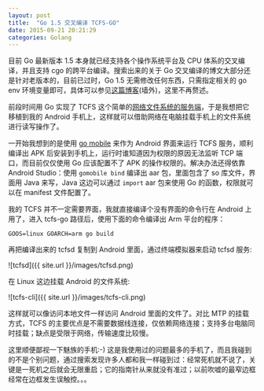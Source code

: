 ```yaml
---
layout: post
title:  "Go 1.5 交叉编译 TCFS-GO"
date: 2015-09-21 20:21:29
categories: Golang
---
```


目前 Go 最新版本 1.5 本身就已经支持各个操作系统平台及 CPU 体系的交叉编译，并且支持 cgo 的跨平台编译。搜索出来的关于 Go 交叉编译的博文大部分还是针对老版本的，目前已过时，Go 1.5 无需修改任何东西，只需指定相关的 go env 环境变量即可，具体可以参见[这篇博客](https://medium.com/@rakyll/go-1-5-cross-compilation-488092ba44ec)(墙外)，这里不再赘述。

前段时间用 Go 实现了 TCFS 这个简单的[网络文件系统的服务端](https://github.com/hmgle/tcfs-go)，于是我想把它移植到我的 Android 手机上，这样就可以借助网络在电脑挂载手机上的文件系统进行读写操作了。

一开始我想到的是使用 [go mobile](https://github.com/golang/mobile/) 来作为 Android 界面来运行 TCFS 服务，顺利编译出 APK 后安装到手机上，运行时谁知道因为权限的原因无法监听 TCP 端口，而目前仅仅使用 Go 应该配置不了 APK 的操作权限的。解决办法还得依靠 Android Studio：使用 `gomobile bind` 编译出 aar 包，里面包含了 so 库文件，界面用 Java 来写，Java 这边可以通过 `import` aar 包来使用 Go 的函数，权限就可以在 manifest 文件配置了。

我的 TCFS 并不一定需要界面，我就直接编译个没有界面的命令行在 Android 上用了，进入 tcfs-go 路径后，使用下面的命令编译出 Arm 平台的程序：

```
GOOS=linux GOARCH=arm go build
```

再把编译出来的 tcfsd 复制到 Android 里面，通过终端模拟器来启动 tcfsd 服务:

![tcfsd]({{ site.url }}/images/tcfsd.png)

在 Linux 这边挂载 Android 的文件系统:

![tcfs-cli]({{ site.url }}/images/tcfs-cli.png)

这样就可以像访问本地文件一样访问 Android 里面的文件了。对比 MTP 的挂载方式，TCFS 的主要优点是不需要数据线连接，仅依赖网络连接；支持多台电脑同时挂载；缺点是受限于网络，传输速度比较慢。

这里顺便鄙视一下魅族的手机:-) 这是我使用过的问题最多的手机了，而且我碰到的不是个别问题，通过搜索发现许多人都和我一样碰到过：经常死机就不说了，关键是一死机之后就会无限重启；它的指南针从来就没有准过；以前吹嘘的最窄边框经常在边框发生误触控。。。

